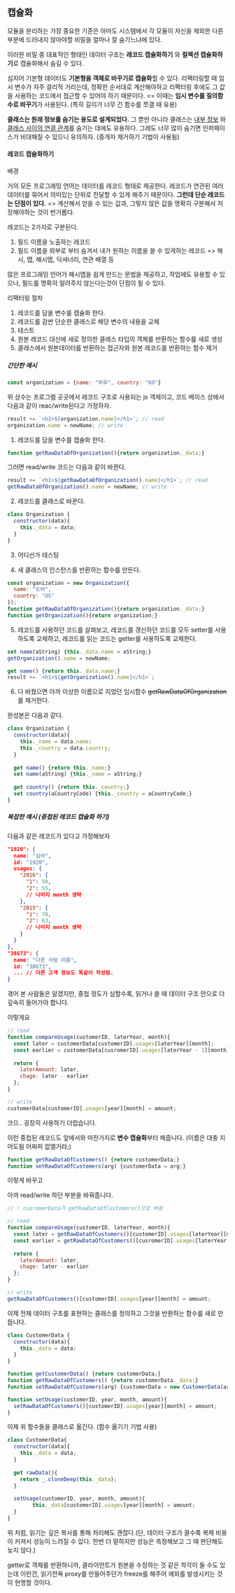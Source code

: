 ## 캡슐화

모듈을 분리하는 가장 중요한 기준은 아마도 시스템에서 각 모듈이 자신을 제외한 다른 부분에 드러내지 않아야할 비밀을 얼마나 잘 숨기느냐에 있다.

이러한 비밀 중 대표적인 형태인 데이터 구조는 **레코드 캡슐화하기** 와 **컬렉션 캡슐화하기**로 캡슐화해서 숨길 수 있다.

심지어 기본형 데이터도 **기본형을 객체로 바꾸기로 캡슐화**할 수 있다.
리팩터링할 때 임시 변수가 자주 걸리적 거리는데, 정확한 순서대로 계산해야하고 리팩터링 후에도 그 값을 사용하는 코드에서 접근할 수 있어야 하기 때문이다. <= 이때는 **임시 변수를 질의함수로 바꾸기**가 사용된다. (특히 길이가 너무 긴 함수를 쪼갤 때 유용)

**클래스는 원래 정보를 숨기는 용도로 설계되었다.**
그 뿐만 아니라 클래스는 <u>내부 정보</u> 와 <u>클래스 사이의 연결 관계</u>를 숨기는 데에도 유용하다.
그래도 너무 많이 숨기면 인퍼페이스가 비대해질 수 있으니 유의하자. (중개자 제거하기 기법이 사용됨)





#### 레코드 캡슐화하기

배경

거의 모든 프로그래밍 언어는 데이터를 레코드 형태로 제공한다.
레코드가 연관된 여러 데이터를 묶어서 의미있는 단위로 전달할 수 있게 해주기 때문이다.
**그런데 단순 레코드는 단점이 있다.**
=> 계산해서 얻을 수 있는 값과, 그렇지 않은 값을 명확히 구분해서 저장해야하는 것이 번거롭다.

레코드는 2가지로 구분된다.

1. 필드 이름을 노출하는 레코드
2. 필드 이름을 외부로 부터 숨겨서 내가 원하는 이름을 쓸 수 있게하는 레코드
   => 해시, 맵, 해시맵, 딕셔너리, 연관 배열 등

많은 프로그래밍 언어가 해시맵을 쉽게 만드는 문법을 제공하고, 작업에도 유용할 수 있으나, 필드를 명확히 알려주지 않는다는것이 단점이 될 수 있다.



리팩터링 절차

1. 레코드를 담을 변수를 캡슐화 한다.
2. 레코드를 감싼 단순한 클래스로 해당 변수의 내용을 교체
3. 테스트
4. 원본 레코드 대신에 새로 정의한 클래스 타입의 객체를 반환하는 함수를 새로 생성
5. 클래스에서 원본데이터를 반환하는 접근자와 원본 레코드를 반환하는 함수 제거



##### 간단한 예시

```js
const organization = {name: "하루", country: "KO"}
```

위 상수는 프로그램 곳곳에서 레코드 구조로 사용되는 js 객체이고, 
코드 베이스 상에서 다음과 같이 reac/write된다고 가정하자.

```js
result += `<h1>${organization.name}</h1>`; // read
organization.name = newName; // write
```



1. 레코드를 담을 변수를 캡슐화 한다.

```js
function getRawDataOfOrganization(){return organization._data;}
```

그러면 read/write 코드는 다음과 같이 바뀐다.

```js
result += `<h1>${getRawDataOfOrganization().name}</h1>`; // read
getRawDataOfOrganization().name = newName; // write
```



2. 레코드를 클래스로 바꾼다.

```js
class Organization {
  constructor(data){
    this._data = data;
  }
}
```

3. 어디선가 테스팅

4. 새 클래스의 인스턴스를 반환하는 함수를 만든다.

```js
const organization = new Organization({
  name: "도비",
  country: "US"
});
function getRawDataOfOrganization(){return organization._data;}
function getOrganization(){return organization;}
```



5. 레코드를 사용하던 코드를 살펴보고, 레코드를 갱신하던 코드를 모두 setter를 사용하도록 교체하고, 레코드를 읽는 코드는 getter를 사용하도록 교체한다.

```js
set name(aString) {this._data.name = aString;}
getOrganization().name = newName;

get name() {return this._data.name;}
result += `<h1>${getOrganization().name}</h1>`;
```



6. 다 바꿨으면 아까 이상한 이름으로 지었던 임시함수 <del>getRawDataOfOrganization</del>를 제거한다.

완성본은 다음과 같다.

```js
class Organization {
  constructor(data){
    this._name = data.name;
    this._country = data.country;
  }
  
  get name() {return this._name;}
  set name(aString) {this._name = aString;}
  
  get country() {return this._country;}
  set country(aCountryCode) {this._country = aCountryCode;}
}
```



##### 복잡한 예시 (중첩된 레코드 캡슐화 하기)

다음과 같은 레코드가 있다고 가정해보자

```json
"1920": {
  name: "심바",
  id: "1920",
  usages: {
    "2016": {
      "1": 50,
      "2": 55,
      // 나머지 month 생략
    },
    "2015": {
      "1": 70,
      "2": 63,
      // 나머지 month 생략
    }
  }
},
"38673": {
  name: "다른 사람 이름",
  id: "38673",
  ... // 다른 고객 정보도 똑같이 작성됨.
}
```

겪어 본 사람들은 알겠지만, 중첩 정도가 심할수록, 읽거나 쓸 때 데이터 구조 안으로 더 깊숙히 들어가야 합니다.

이렇게요

```js
// read
function compareUsage(customerID, laterYear, month){
  const later = customerData[customerID].usages[laterYear][month];
  const earlier = customerData[cusromerID].usages[laterYear - 1][month];
  
  return {
    laterAmount: later,
    chage: later - earlier
  };
}

// write
customerData[customerID].usages[year][month] = amount;
```

크으.. 굉장히 사용하기 더럽습니다.



이런 중첩된 레코드도 앞에서와 마찬가지로 **변수 캡슐화**부터 해줍니다. (이름은 대충 지어도됨 어짜피 없앨거라;)

```js
function getRawDataOfCustomers() {return customerData;}
function setRawDataOfCustomers(arg) {customerData = arg;}
```

이렇게 바꾸고

아까 read/write 하던 부분을 바꿔줍니다.

```js
// ! cusromerData가 getRawDataOfCustomers()으로 바뀜

// read
function compareUsage(customerID, laterYear, month){
  const later = getRawDataOfCustomers()[customerID].usages[laterYear][month];
  const earlier = getRawDataOfCustomers()[cusromerID].usages[laterYear - 1][month];
  
  return {
    laterAmount: later,
    chage: later - earlier
  };
}

// write
getRawDataOfCustomers()[customerID].usages[year][month] = amount;
```



이제 전체 데이터 구조를 표현하는 클래스를 정의하고 그것을 반환하는 함수를 새로 만듭니다.



```js
class CustomerData {
  constructor(data){
    this._data = data;
  }
}

function getCustomerData() {return customerData;}
function getRawDataOfCustomers() {return customerData._data;}
function setRawDataOfCustomers(arg) {customerData = new CustomerData(arg);}

function setUsage(customerID, year, month, amount){
  setRawDataOfCustomers()[customerID].usages[year][month] = amount;
}
```



이제 위 함수들을 클래스로 옮긴다. (함수 옮기기 기법 사용)

```js
class CustomerData{
  constructor(data){
    this._data = data;
  }
  
  get rawData(){
    return _.cloneDeep(this._data);
  }
  
  setUsage(customerID, year, month, amount){
		this._data[customerID].usages[year][month] = amount;
  }
}
```

위 처럼, 읽기는 깊은 복사를 통해 처리해도 괜찮다.(단, 데이터 구조가 클수록 복제 비용이 커져서 성능이 느려질 수 있다. 한번 더 말하지만 성능은 측정해보고 그 때 판단해도 늦지 않다.)

getter로 객체를 반환하니까, 클라이언트가 원본을 수정하는 것 같은 착각이 들 수도 있는데 이런건, 읽기전욕 proxy를 만들어주던가 freeze를 해주어 예외를 발생시키는 것이 현명할 것이다.

